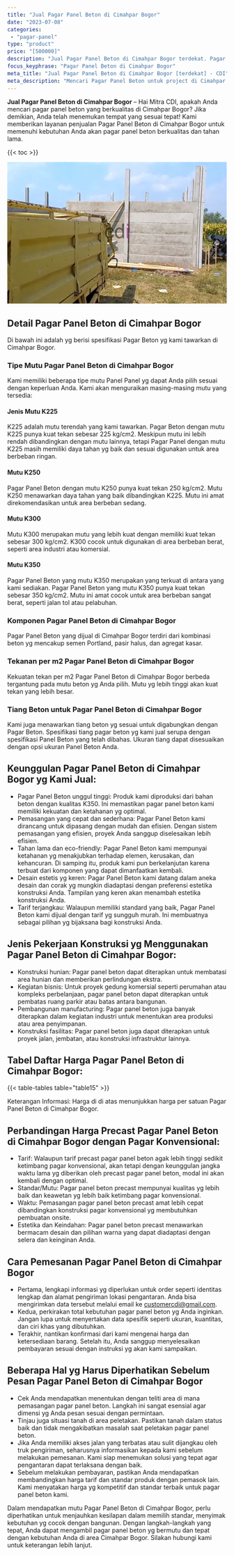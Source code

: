 ```yaml
---
title: "Jual Pagar Panel Beton di Cimahpar Bogor"
date: "2023-07-08"
categories:
 - "pagar-panel"
type: "product"
price: "[500000]"
description: "Jual Pagar Panel Beton di Cimahpar Bogor terdekat. Pagar Panel Beton ini umumnya diaplikasikan dalam pekerjaan pembangunan sebagai pembatas area yang kuat dan berkualitas. Silakan kontak kami untuk keterangan lebih lanjut."
focus_keyphrase: "Pagar Panel Beton di Cimahpar Bogor"
meta_title: "Jual Pagar Panel Beton di Cimahpar Bogor [terdekat] - CDI"
meta_description: "Mencari Pagar Panel Beton untuk project di Cimahpar Bogor? Kami menyediakan Pagar Panel Beton yang berkualitas untuk pagar lahan. Segera dapatkan penawaran terbaik sekarang."
---
```


**Jual Pagar Panel Beton di Cimahpar Bogor** – Hai Mitra CDI, apakah Anda mencari pagar panel beton yang berkualitas di Cimahpar Bogor? Jika demikian, Anda telah menemukan tempat yang sesuai tepat! Kami memberikan layanan penjualan Pagar Panel Beton di Cimahpar Bogor untuk memenuhi kebutuhan Anda akan pagar panel beton berkualitas dan tahan lama.

{{< toc >}}

![Jual Pagar Panel Beton di Cimahpar Bogor](/images/pagar-panel/pagar-panel-20.jpg)

## Detail Pagar Panel Beton di Cimahpar Bogor

Di bawah ini adalah yg berisi spesifikasi Pagar Beton yg kami tawarkan di Cimahpar Bogor.

### Tipe Mutu Pagar Panel Beton di Cimahpar Bogor

Kami memiliki beberapa tipe mutu Panel Panel yg dapat Anda pilih sesuai dengan keperluan Anda. Kami akan menguraikan masing-masing mutu yang tersedia:

#### Jenis Mutu K225

K225 adalah mutu terendah yang kami tawarkan. Pagar Beton dengan mutu K225 punya kuat tekan sebesar 225 kg/cm2. Meskipun mutu ini lebih rendah dibandingkan dengan mutu lainnya, tetapi Pagar Panel dengan mutu K225 masih memiliki daya tahan yg baik dan sesuai digunakan untuk area berbeban ringan.

#### Mutu K250

Pagar Panel Beton dengan mutu K250 punya kuat tekan 250 kg/cm2. Mutu K250 menawarkan daya tahan yang baik dibandingkan K225. Mutu ini amat direkomendasikan untuk area berbeban sedang.

#### Mutu K300

Mutu K300 merupakan mutu yang lebih kuat dengan memiliki kuat tekan sebesar 300 kg/cm2. K300 cocok untuk digunakan di area berbeban berat, seperti area industri atau komersial.

#### Mutu K350

Pagar Panel Beton yang mutu K350 merupakan yang terkuat di antara yang kami sediakan. Pagar Panel Beton yang mutu K350 punya kuat tekan sebesar 350 kg/cm2. Mutu ini amat cocok untuk area berbeban sangat berat, seperti jalan tol atau pelabuhan.

### Komponen Pagar Panel Beton di Cimahpar Bogor

Pagar Panel Beton yang dijual di Cimahpar Bogor terdiri dari kombinasi beton yg mencakup semen Portland, pasir halus, dan agregat kasar.

### Tekanan per m2 Pagar Panel Beton di Cimahpar Bogor

Kekuatan tekan per m2 Pagar Panel Beton di Cimahpar Bogor berbeda tergantung pada mutu beton yg Anda pilih. Mutu yg lebih tinggi akan kuat tekan yang lebih besar.

### Tiang Beton untuk Pagar Panel Beton di Cimahpar Bogor

Kami juga menawarkan tiang beton yg sesuai untuk digabungkan dengan Pagar Beton. Spesifikasi tiang pagar beton yg kami jual serupa dengan spesifikasi Panel Beton yang telah dibahas. Ukuran tiang dapat disesuaikan dengan opsi ukuran Panel Beton Anda.

## Keunggulan Pagar Panel Beton di Cimahpar Bogor yg Kami Jual:

*   Pagar Panel Beton unggul tinggi: Produk kami diproduksi dari bahan beton dengan kualitas K350. Ini memastikan pagar panel beton kami memiliki kekuatan dan ketahanan yg optimal.
*   Pemasangan yang cepat dan sederhana: Pagar Panel Beton kami dirancang untuk dipasang dengan mudah dan efisien. Dengan sistem pemasangan yang efisien, proyek Anda sanggup diselesaikan lebih efisien.
*   Tahan lama dan eco-friendly: Pagar Panel Beton kami mempunyai ketahanan yg menakjubkan terhadap elemen, kerusakan, dan kehancuran. Di samping itu, produk kami pun berkelanjutan karena terbuat dari komponen yang dapat dimanfaatkan kembali.
*   Desain estetis yg keren: Pagar Panel Beton kami datang dalam aneka desain dan corak yg mungkin diadaptasi dengan preferensi estetika konstruksi Anda. Tampilan yang keren akan menambah estetika konstruksi Anda.
*   Tarif terjangkau: Walaupun memiliki standard yang baik, Pagar Panel Beton kami dijual dengan tarif yg sungguh murah. Ini membuatnya sebagai pilihan yg bijaksana bagi konstruksi Anda.

## Jenis Pekerjaan Konstruksi yg Menggunakan Pagar Panel Beton di Cimahpar Bogor:

*   Konstruksi hunian: Pagar panel beton dapat diterapkan untuk membatasi area hunian dan memberikan perlindungan ekstra.
*   Kegiatan bisnis: Untuk proyek gedung komersial seperti perumahan atau kompleks perbelanjaan, pagar panel beton dapat diterapkan untuk pembatas ruang parkir atau batas antara bangunan.
*   Pembangunan manufacturing: Pagar panel beton juga banyak diterapkan dalam kegiatan industri untuk menentukan area produksi atau area penyimpanan.
*   Konstruksi fasilitas: Pagar panel beton juga dapat diterapkan untuk proyek jalan, jembatan, atau konstruksi infrastruktur lainnya.

## Tabel Daftar Harga Pagar Panel Beton di Cimahpar Bogor:

{{< table-tables table="table15" >}}

Keterangan Informasi: Harga di di atas menunjukkan harga per satuan Pagar Panel Beton di Cimahpar Bogor.

## Perbandingan Harga Precast Pagar Panel Beton di Cimahpar Bogor dengan Pagar Konvensional:

*   Tarif: Walaupun tarif precast pagar panel beton agak lebih tinggi sedikit ketimbang pagar konvensional, akan tetapi dengan keunggulan jangka waktu lama yg diberikan oleh precast pagar panel beton, modal ini akan kembali dengan optimal.
*   Standar/Mutu: Pagar panel beton precast mempunyai kualitas yg lebih baik dan keawetan yg lebih baik ketimbang pagar konvensional.
*   Waktu: Pemasangan pagar panel beton precast amat lebih cepat dibandingkan konstruksi pagar konvensional yg membutuhkan pembuatan onsite.
*   Estetika dan Keindahan: Pagar panel beton precast menawarkan bermacam desain dan pilihan warna yang dapat diadaptasi dengan selera dan keinginan Anda.

## Cara Pemesanan Pagar Panel Beton di Cimahpar Bogor

*   Pertama, lengkapi informasi yg diperlukan untuk order seperti identitas lengkap dan alamat pengiriman lokasi pengantaran. Anda bisa mengirimkan data tersebut melalui email ke customercdi@gmail.com.
*   Kedua, perkirakan total kebutuhan pagar panel beton yg Anda inginkan. Jangan lupa untuk menyertakan data spesifik seperti ukuran, kuantitas, dan ciri khas yang dibutuhkan.
*   Terakhir, nantikan konfirmasi dari kami mengenai harga dan ketersediaan barang. Setelah itu, Anda sanggup menyelesaikan pembayaran sesuai dengan instruksi yg akan kami sampaikan.

## Beberapa Hal yg Harus Diperhatikan Sebelum Pesan Pagar Panel Beton di Cimahpar Bogor

*   Cek Anda mendapatkan menentukan dengan teliti area di mana pemasangan pagar panel beton. Langkah ini sangat esensial agar dimensi yg Anda pesan sesuai dengan permintaan.
*   Tinjau juga situasi tanah di area peletakan. Pastikan tanah dalam status baik dan tidak mengakibatkan masalah saat peletakan pagar panel beton.
*   Jika Anda memiliki akses jalan yang terbatas atau sulit dijangkau oleh truk pengiriman, seharusnya informasikan kepada kami sebelum melakukan pemesanan. Kami siap menemukan solusi yang tepat agar pengantaran dapat terlaksana dengan baik.
*   Sebelum melakukan pembayaran, pastikan Anda mendapatkan membandingkan harga tarif dan standar produk dengan pemasok lain. Kami menyatakan harga yg kompetitif dan standar terbaik untuk pagar panel beton kami.

Dalam mendapatkan mutu Pagar Panel Beton di Cimahpar Bogor, perlu diperhatikan untuk menjauhkan kesilapan dalam memilih standar, menyimak kebutuhan yg cocok dengan bangunan. Dengan langkah-langkah yang tepat, Anda dapat mengambil pagar panel beton yg bermutu dan tepat dengan kebutuhan Anda di area Cimahpar Bogor. Silakan hubungi kami untuk keterangan lebih lanjut.